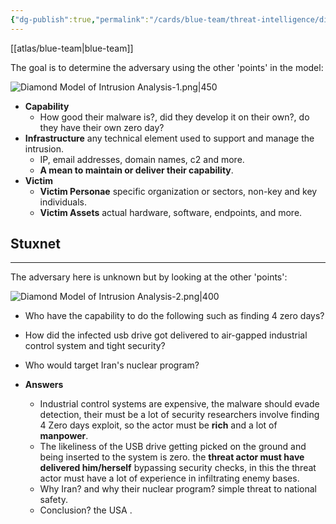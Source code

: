 ```yaml
---
{"dg-publish":true,"permalink":"/cards/blue-team/threat-intelligence/diamond-model-of-intrusion-analysis/"}
---
```


[[atlas/blue-team\|blue-team]]

The goal is to determine the adversary using the other 'points' in the model:

![Diamond Model of Intrusion Analysis-1.png|450](/img/user/cards/blue-team/threat-intelligence/images/Diamond%20Model%20of%20Intrusion%20Analysis-1.png)
- **Capability** 
	- How good their malware is?, did they develop it on their own?, do they have their own zero day?
- **Infrastructure** any technical element used to support and manage the intrusion.
	- IP, email addresses, domain names, c2 and more.
	- **A mean to maintain or deliver their capability**.
- **Victim**
	- **Victim Personae** specific organization or sectors, non-key and key individuals.
	- **Victim Assets** actual hardware, software, endpoints, and more.
## Stuxnet
---

The adversary here is unknown but by looking at the other 'points':

![Diamond Model of Intrusion Analysis-2.png|400](/img/user/cards/blue-team/threat-intelligence/images/Diamond%20Model%20of%20Intrusion%20Analysis-2.png)
- Who have the capability to do the following such as finding 4 zero days?
- How did the infected usb drive got delivered to air-gapped industrial control system and tight security?
- Who would target Iran's nuclear program?

- **Answers**
	- Industrial control systems are expensive, the malware should evade detection, their must be a lot of security researchers involve finding 4 Zero days exploit, so the actor must be **rich** and a lot of **manpower**.
	- The likeliness of the USB drive getting picked on the ground and being inserted to the system is zero. the **threat actor must have delivered him/herself** bypassing security checks, in this the threat actor must have a lot of experience in infiltrating enemy bases. 
	- Why Iran? and why their nuclear program? simple threat to national safety.
	- Conclusion? the USA .